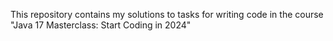 This repository contains my solutions to tasks for writing code in the course "Java 17 Masterclass: Start Coding in 2024"
